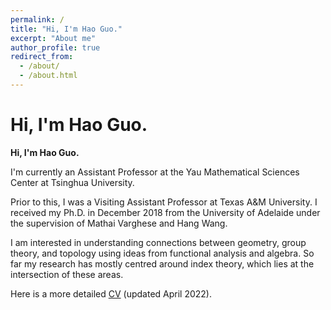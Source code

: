 ```yaml
---
permalink: /
title: "Hi, I'm Hao Guo."
excerpt: "About me"
author_profile: true
redirect_from: 
  - /about/
  - /about.html
---
```

Hi, I'm Hao Guo.
==

**Hi, I'm Hao Guo.**

I'm currently an Assistant Professor at the Yau Mathematical Sciences Center at Tsinghua University.

Prior to this, I was a Visiting Assistant Professor at Texas A&M University. I received my Ph.D. in December 2018 from the University of Adelaide under the supervision of Mathai Varghese and Hang Wang.

I am interested in understanding connections between geometry, group theory, and topology using ideas from functional analysis and algebra. So far my research has mostly centred around index theory, which lies at the intersection of these areas.

Here is a more detailed [CV](https://drive.google.com/file/d/1LqtzozQGQCMIsoV0Y3dlHbgq3F6zohd2/view?usp=sharing) (updated April 2022).
